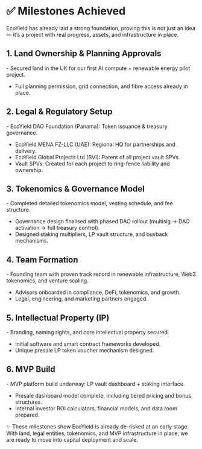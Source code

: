 # ✅ Milestones Achieved

EcoYield has already laid a strong foundation, proving this is not just
an idea — it’s a project with real progress, assets, and infrastructure
in place.

## 1. Land Ownership & Planning Approvals

\- Secured land in the UK for our first AI compute + renewable energy
pilot project.  
- Full planning permission, grid connection, and fibre access already in
place.

## 2. Legal & Regulatory Setup

\- EcoYield DAO Foundation (Panama): Token issuance & treasury
governance.  
- EcoYield MENA FZ-LLC (UAE): Regional HQ for partnerships and
delivery.  
- EcoYield Global Projects Ltd (BVI): Parent of all project vault
SPVs.  
- Vault SPVs: Created for each project to ring-fence liability and
ownership.

## 3. Tokenomics & Governance Model

\- Completed detailed tokenomics model, vesting schedule, and fee
structure.  
- Governance design finalised with phased DAO rollout (multisig → DAO
activation → full treasury control).  
- Designed staking multipliers, LP vault structure, and buyback
mechanisms.

## 4. Team Formation

\- Founding team with proven track record in renewable infrastructure,
Web3 tokenomics, and venture scaling.  
- Advisors onboarded in compliance, DeFi, tokenomics, and growth.  
- Legal, engineering, and marketing partners engaged.

## 5. Intellectual Property (IP)

\- Branding, naming rights, and core intellectual property secured.  
- Initial software and smart contract frameworks developed.  
- Unique presale LP token voucher mechanism designed.

## 6. MVP Build

\- MVP platform build underway: LP vault dashboard + staking
interface.  
- Presale dashboard model complete, including tiered pricing and bonus
structures.  
- Internal investor ROI calculators, financial models, and data room
prepared.

✨ These milestones show EcoYield is already de-risked at an early
stage. With land, legal entities, tokenomics, and MVP infrastructure in
place, we are ready to move into capital deployment and scale.
